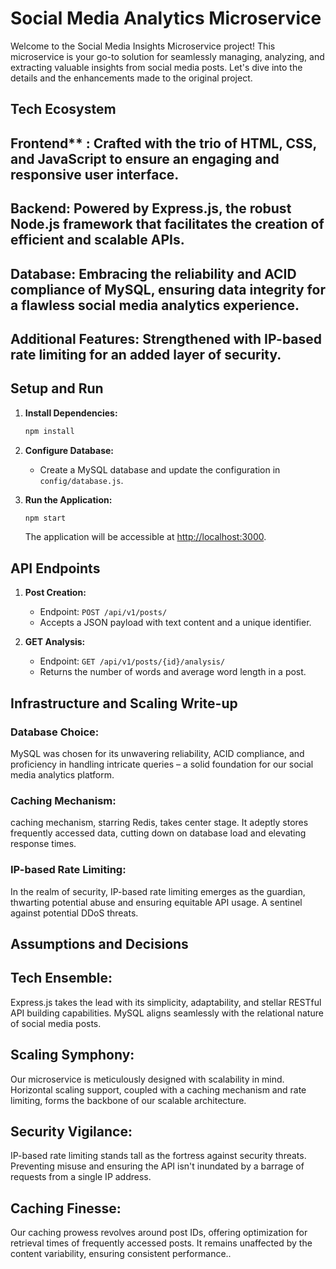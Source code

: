 
# Social Media Analytics Microservice

Welcome to the Social Media Insights Microservice project! This microservice is your go-to solution for seamlessly managing, analyzing, and extracting valuable insights from social media posts. Let's dive into the details and the enhancements made to the original project.

## Tech Ecosystem

## Frontend** : Crafted with the trio of HTML, CSS, and JavaScript to ensure an engaging and responsive user interface.

## Backend: Powered by Express.js, the robust Node.js framework that facilitates the creation of efficient and scalable APIs.

## Database: Embracing the reliability and ACID compliance of MySQL, ensuring data integrity for a flawless social media analytics experience.

## Additional Features: Strengthened with IP-based rate limiting for an added layer of security.

## Setup and Run



1. **Install Dependencies:**
   ```bash
   npm install
   ```

2. **Configure Database:**
   - Create a MySQL database and update the configuration in `config/database.js`.

3. **Run the Application:**
   ```bash
   npm start
   ```
   The application will be accessible at [http://localhost:3000](http://localhost:3001).

## API Endpoints

1. **Post Creation:**
   - Endpoint: `POST /api/v1/posts/`
   - Accepts a JSON payload with text content and a unique identifier.

2. **GET Analysis:**
   - Endpoint: `GET /api/v1/posts/{id}/analysis/`
   - Returns the number of words and average word length in a post.

## Infrastructure and Scaling Write-up

### Database Choice:

MySQL was chosen for its unwavering reliability, ACID compliance, and proficiency in handling intricate queries – a solid foundation for our social media analytics platform.

### Caching Mechanism:

 caching mechanism, starring Redis, takes center stage. It adeptly stores frequently accessed data, cutting down on database load and elevating response times.

### IP-based Rate Limiting:

In the realm of security, IP-based rate limiting emerges as the guardian, thwarting potential abuse and ensuring equitable API usage. A sentinel against potential DDoS threats.

## Assumptions and Decisions

## Tech Ensemble:
Express.js takes the lead with its simplicity, adaptability, and stellar RESTful API building capabilities. MySQL aligns seamlessly with the relational nature of social media posts.



## Scaling Symphony:
Our microservice is meticulously designed with scalability in mind. Horizontal scaling support, coupled with a caching mechanism and rate limiting, forms the backbone of our scalable architecture.

## Security Vigilance:
IP-based rate limiting stands tall as the fortress against security threats. Preventing misuse and ensuring the API isn't inundated by a barrage of requests from a single IP address.


## Caching Finesse:
Our caching prowess revolves around post IDs, offering optimization for retrieval times of frequently accessed posts. It remains unaffected by the content variability, ensuring consistent performance..


```

